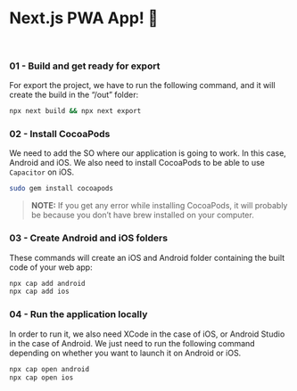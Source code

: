 # Next.js PWA App! 🚀

<img src="https://img.shields.io/github/languages/code-size/danialghahremani/nextjs-pwa-app" alt="" /> <img src="https://img.shields.io/github/checks-status/danialghahremani/nextjs-pwa-app/master" alt="" />

### 01 - Build and get ready for export

For export the project, we have to run the following command, and it will create the build in the “/out” folder:

```bash
npx next build && npx next export
```

### 02 - Install CocoaPods

We need to add the SO where our application is going to work. In this case, Android and iOS. We also need to install CocoaPods to be able to use `Capacitor` on iOS.

```bash
sudo gem install cocoapods
```

> **NOTE:** If you get any error while installing CocoaPods, it will probably be because you don’t have brew installed on your computer.

### 03 - Create Android and iOS folders

These commands will create an iOS and Android folder containing the built code of your web app:

```bash
npx cap add android
npx cap add ios
```

### 04 - Run the application locally

In order to run it, we also need XCode in the case of iOS, or Android Studio in the case of Android. We just need to run the following command depending on whether you want to launch it on Android or iOS.

```bash
npx cap open android
npx cap open ios
```
